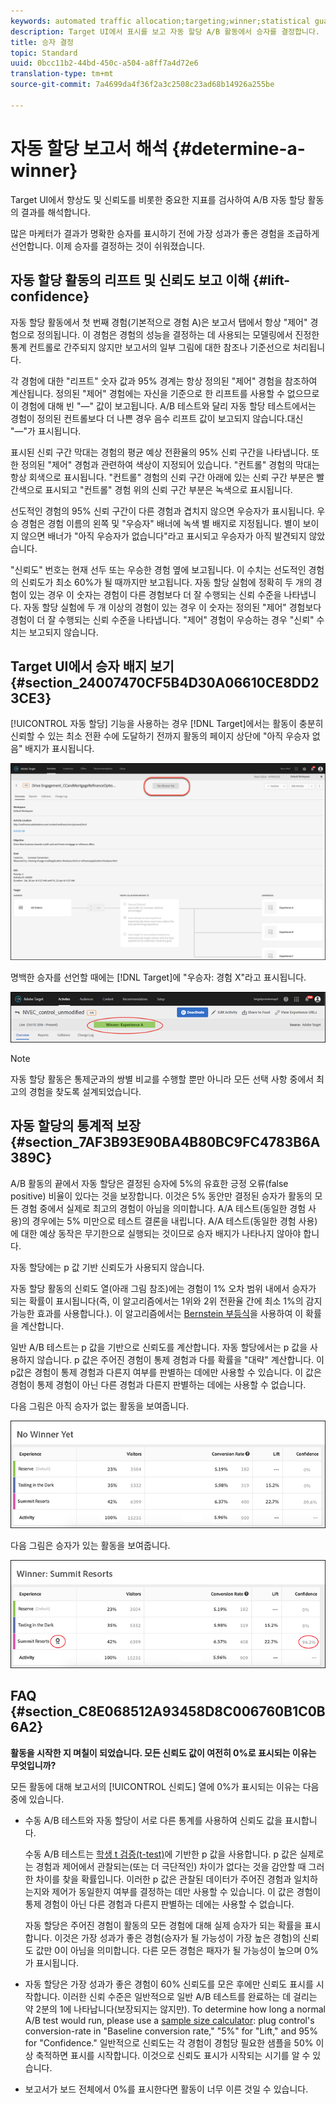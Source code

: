 ```yaml
---
keywords: automated traffic allocation;targeting;winner;statistical guarantee;confidence;determine winner;lift;confidence;default;default experience
description: Target UI에서 표시를 보고 자동 할당 A/B 활동에서 승자를 결정합니다.
title: 승자 결정
topic: Standard
uuid: 0bcc11b2-44bd-450c-a504-a8ff7a4d72e6
translation-type: tm+mt
source-git-commit: 7a4699da4f36f2a3c2508c23ad68b14926a255be

---
```



# 자동 할당 보고서 해석 {#determine-a-winner}

Target UI에서 향상도 및 신뢰도를 비롯한 중요한 지표를 검사하여 A/B 자동 할당 활동의 결과를 해석합니다.

많은 마케터가 결과가 명확한 승자를 표시하기 전에 가장 성과가 좋은 경험을 조급하게 선언합니다. 이제 승자를 결정하는 것이 쉬워졌습니다.

## 자동 할당 활동의 리프트 및 신뢰도 보고 이해 {#lift-confidence}

자동 할당 활동에서 첫 번째 경험(기본적으로 경험 A)은 보고서 탭에서 항상 "제어" 경험으로 정의됩니다. 이 경험은 경험의 성능을 결정하는 데 사용되는 모델링에서 진정한 통계 컨트롤로 간주되지 않지만 보고서의 일부 그림에 대한 참조나 기준선으로 처리됩니다.

각 경험에 대한 "리프트" 숫자 값과 95% 경계는 항상 정의된 "제어" 경험을 참조하여 계산됩니다. 정의된 "제어" 경험에는 자신을 기준으로 한 리프트를 사용할 수 없으므로 이 경험에 대해 빈 "—" 값이 보고됩니다. A/B 테스트와 달리 자동 할당 테스트에서는 경험이 정의된 컨트롤보다 더 나쁜 경우 음수 리프트 값이 보고되지 않습니다.대신 "—"가 표시됩니다.

표시된 신뢰 구간 막대는 경험의 평균 예상 전환율의 95% 신뢰 구간을 나타냅니다. 또한 정의된 "제어" 경험과 관련하여 색상이 지정되어 있습니다. "컨트롤" 경험의 막대는 항상 회색으로 표시됩니다. "컨트롤" 경험의 신뢰 구간 아래에 있는 신뢰 구간 부분은 빨간색으로 표시되고 "컨트롤" 경험 위의 신뢰 구간 부분은 녹색으로 표시됩니다.

선도적인 경험의 95% 신뢰 구간이 다른 경험과 겹치지 않으면 우승자가 표시됩니다. 우승 경험은 경험 이름의 왼쪽 및 "우승자" 배너에 녹색 별 배지로 지정됩니다. 별이 보이지 않으면 배너가 "아직 우승자가 없습니다"라고 표시되고 우승자가 아직 발견되지 않았습니다.

"신뢰도" 번호는 현재 선두 또는 우승한 경험 옆에 보고됩니다. 이 수치는 선도적인 경험의 신뢰도가 최소 60%가 될 때까지만 보고됩니다. 자동 할당 실험에 정확히 두 개의 경험이 있는 경우 이 숫자는 경험이 다른 경험보다 더 잘 수행되는 신뢰 수준을 나타냅니다. 자동 할당 실험에 두 개 이상의 경험이 있는 경우 이 숫자는 정의된 "제어" 경험보다 경험이 더 잘 수행되는 신뢰 수준을 나타냅니다. "제어" 경험이 우승하는 경우 "신뢰" 수치는 보고되지 않습니다.

## Target UI에서 승자 배지 보기 {#section_24007470CF5B4D30A06610CE8DD23CE3}

[!UICONTROL 자동 할당] 기능을 사용하는 경우 [!DNL Target]에서는 활동이 충분히 신뢰할 수 있는 최소 전환 수에 도달하기 전까지 활동의 페이지 상단에 "아직 우승자 없음" 배지가 표시됩니다.

![우승자 배지 없음](/help/c-activities/automated-traffic-allocation/assets/no-winner.png)

명백한 승자를 선언할 때에는 [!DNL Target]에 "우승자: 경험 X"라고 표시됩니다.

![](assets/auto_traffic_winner.png)

>[!NOTE]
>
>자동 할당 활동은 통제군과의 쌍별 비교를 수행할 뿐만 아니라 모든 선택 사항 중에서 최고의 경험을 찾도록 설계되었습니다.

## 자동 할당의 통계적 보장 {#section_7AF3B93E90BA4B80BC9FC4783B6A389C}

A/B 활동의 끝에서 자동 할당은 결정된 승자에 5%의 유효한 긍정 오류(false positive) 비율이 있다는 것을 보장합니다. 이것은 5% 동안만 결정된 승자가 활동의 모든 경험 중에서 실제로 최고의 경험이 아님을 의미합니다. A/A 테스트(동일한 경험 사용)의 경우에는 5% 미만으로 테스트 결론을 내립니다. A/A 테스트(동일한 경험 사용)에 대한 예상 동작은 무기한으로 실행되는 것이므로 승자 배지가 나타나지 않아야 합니다.

자동 할당에는 p 값 기반 신뢰도가 사용되지 않습니다.

자동 할당 활동의 신뢰도 열(아래 그림 참조)에는 경험이 1% 오차 범위 내에서 승자가 되는 확률이 표시됩니다(즉, 이 알고리즘에서는 1위와 2위 전환율 간에 최소 1%의 감지 가능한 효과를 사용합니다.). 이 알고리즘에서는 [Bernstein 부등식](https://en.wikipedia.org/wiki/Bernstein_inequalities_(probability_theory))을 사용하여 이 확률을 계산합니다.

일반 A/B 테스트는 p 값을 기반으로 신뢰도를 계산합니다. 자동 할당에서는 p 값을 사용하지 않습니다. p 값은 주어진 경험이 통제 경험과 다를 확률을 "대략" 계산합니다. 이 p값은 경험이 통제 경험과 다른지 여부를 판별하는 데에만 사용할 수 있습니다. 이 값은 경험이 통제 경험이 아닌 다른 경험과 다른지 판별하는 데에는 사용할 수 없습니다.

다음 그림은 아직 승자가 없는 활동을 보여줍니다.

![](assets/no_winner.png)

다음 그림은 승자가 있는 활동을 보여줍니다.

![](assets/winner_found.png)

## FAQ {#section_C8E068512A93458D8C006760B1C0B6A2}

**활동을 시작한 지 며칠이 되었습니다. 모든 신뢰도 값이 여전히 0%로 표시되는 이유는 무엇입니까?**

모든 활동에 대해 보고서의 [!UICONTROL 신뢰도] 열에 0%가 표시되는 이유는 다음 중에 있습니다.

* 수동 A/B 테스트와 자동 할당이 서로 다른 통계를 사용하여 신뢰도 값을 표시합니다.

   수동 A/B 테스트는 [학생 t 검증(t-test)](https://en.wikipedia.org/wiki/Student%27s_t-test)에 기반한 p 값을 사용합니다. p 값은 실제로는 경험과 제어에서 관찰되는(또는 더 극단적인) 차이가 없다는 것을 감안할 때 그러한 차이를 찾을 확률입니다. 이러한 p 값은 관찰된 데이터가 주어진 경험과 일치하는지와 제어가 동일한지 여부를 결정하는 데만 사용할 수 있습니다. 이 값은 경험이 통제 경험이 아닌 다른 경험과 다른지 판별하는 데에는 사용할 수 없습니다.

   자동 할당은 주어진 경험이 활동의 모든 경험에 대해 실제 승자가 되는 확률을 표시합니다. 이것은 가장 성과가 좋은 경험(승자가 될 가능성이 가장 높은 경험)의 신뢰도 값만 0이 아님을 의미합니다. 다른 모든 경험은 패자가 될 가능성이 높으며 0%가 표시됩니다.

* 자동 할당은 가장 성과가 좋은 경험이 60% 신뢰도를 모은 후에만 신뢰도 표시를 시작합니다. 이러한 신뢰 수준은 일반적으로 일반 A/B 테스트를 완료하는 데 걸리는 약 2분의 1에 나타납니다(보장되지는 않지만). To determine how long a normal A/B test would run, please use a [sample size calculator](https://docs.adobe.com/content/target-microsite/testcalculator.html): plug control's conversion-rate in "Baseline conversion rate," "5%" for "Lift," and 95% for "Confidence." 일반적으로 신뢰도는 각 경험이 경험당 필요한 샘플을 50% 이상 축적하면 표시를 시작합니다. 이것으로 신뢰도 표시가 시작되는 시기를 알 수 있습니다.
* 보고서가 보드 전체에서 0%를 표시한다면 활동이 너무 이른 것일 수 있습니다.

